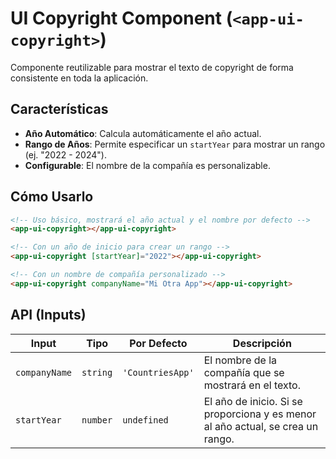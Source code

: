# UI Copyright Component (`<app-ui-copyright>`)

Componente reutilizable para mostrar el texto de copyright de forma consistente en toda la aplicación.

## Características

-   **Año Automático**: Calcula automáticamente el año actual.
-   **Rango de Años**: Permite especificar un `startYear` para mostrar un rango (ej. "2022 - 2024").
-   **Configurable**: El nombre de la compañía es personalizable.

## Cómo Usarlo

```html
<!-- Uso básico, mostrará el año actual y el nombre por defecto -->
<app-ui-copyright></app-ui-copyright>

<!-- Con un año de inicio para crear un rango -->
<app-ui-copyright [startYear]="2022"></app-ui-copyright>

<!-- Con un nombre de compañía personalizado -->
<app-ui-copyright companyName="Mi Otra App"></app-ui-copyright>
```

## API (Inputs)

| Input         | Tipo     | Por Defecto    | Descripción                                                              |
| ------------- | -------- | -------------- | ------------------------------------------------------------------------ |
| `companyName` | `string` | `'CountriesApp'` | El nombre de la compañía que se mostrará en el texto.                    |
| `startYear`   | `number` | `undefined`    | El año de inicio. Si se proporciona y es menor al año actual, se crea un rango. |
